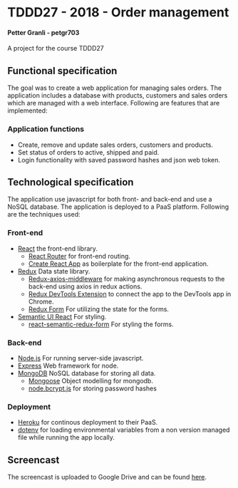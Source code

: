 # TDDD27 - 2018 - Order management

#### Petter Granli - petgr703

A project for the course TDDD27

## Functional specification
The goal was to create a web application for managing sales orders. The application includes a database with products, customers and sales orders which are managed with a web interface. Following are features that are implemented:

### Application functions
- Create, remove and update sales orders, customers and products.
- Set status of orders to active, shipped and paid.
- Login functionality with saved password hashes and json web token.

## Technological specification

The application use javascript for both front- and back-end and use a NoSQL database. The application is deployed to a PaaS platform. Following are the techniques used:

### Front-end
- [React](https://reactjs.org) the front-end library.
    * [React Router](https://github.com/ReactTraining/react-router) for front-end routing.
    * [Create React App](https://github.com/facebook/create-react-app) as boilerplate for the front-end application.
- [Redux](https://redux.js.org) Data state library.
    * [Redux-axios-middleware](https://github.com/svrcekmichal/redux-axios-middleware) for making asynchronous requests to the back-end using axios in redux actions.
    * [Redux DevTools Extension](https://github.com/zalmoxisus/redux-devtools-extension) to connect the app to the DevTools app in Chrome.
    * [Redux Form](https://redux-form.com/7.3.0/) For utilizing the state for the forms.
- [Semantic UI React](https://react.semantic-ui.com/introduction) For styling.
   * [react-semantic-redux-form](https://github.com/ckshekhar/react-semantic-redux-form) For styling the forms.

### Back-end
- [Node.js](https://nodejs.org) For running server-side javascript.
- [Express](https://expressjs.com) Web framework for node.
- [MongoDB](https://www.mongodb.com) NoSQL database for storing all data.
    * [Mongoose](http://mongoosejs.com/) Object modelling for mongodb.
    * [node.bcrypt.js](https://github.com/kelektiv/node.bcrypt.js) for storing password hashes

### Deployment
- [Heroku](https://www.heroku.com) for continous deployment to their PaaS.
- [dotenv](https://github.com/motdotla/dotenv) for loading environmental variables from a non version managed file while running the app locally.

## Screencast
The screencast is uploaded to Google Drive and can be found [here](https://drive.google.com/file/d/1zSJ4YisqbGoRjO-F-hmGCElM214iE52B/view?usp=sharing).
